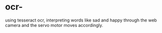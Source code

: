# ocr-
using tesseract ocr, interpreting words like sad and happy through the web camera and the servo motor moves accordingly.
